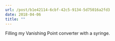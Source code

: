 ```yaml
---
url: /post/b1e42114-6cbf-42c5-9134-5d75016a2fd3
date: 2018-04-06
title: ""
---
```


Filling my Vanishing Point converter with a syringe. 
